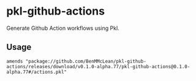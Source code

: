 # pkl-github-actions

Generate Github Action workflows using Pkl.

## Usage

```pkl
amends "package://github.com/BenMMcLean/pkl-github-actions/releases/download/v0.1.0-alpha.77/pkl-github-actions@0.1.0-alpha.77#/actions.pkl"
```
